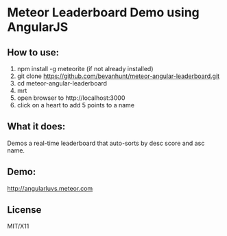 # Meteor Leaderboard Demo using AngularJS
## How to use:
  1. npm install -g meteorite (if not already installed)
  2. git clone https://github.com/bevanhunt/meteor-angular-leaderboard.git
  3. cd meteor-angular-leaderboard
  4. mrt
  5. open browser to http://localhost:3000
  6. click on a heart to add 5 points to a name

## What it does:
  Demos a real-time leaderboard that auto-sorts by desc score and asc name.

## Demo:
  http://angularluvs.meteor.com

## License
MIT/X11